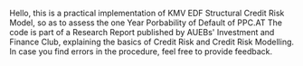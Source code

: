 Hello, this is a practical implementation of KMV EDF Structural Credit Risk Model, so as to assess the one Year Porbability of Default of PPC.AT 
The code is part of a Research Report published by AUEBs' Investment and Finance Club, explaining the basics of Credit Risk and Credit Risk Modelling. 
In case you find errors in the procedure, feel free to provide feedback. 
